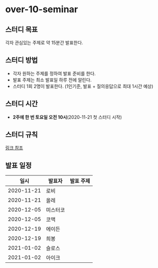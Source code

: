 # over-10-seminar
## 스터디 목표
각자 관심있는 주제로 약 15분간 발표한다.


## 스터디 방법
- 각자 원하는 주제를 정하여 발표 준비를 한다.
- 발표 주제는 최소 발표일 하루 전에 알린다.
- 스터디 1회 2명이 발표한다. (1인기준, 발표 + 질의응답으로 최대 1시간 예상)


## 스터디 시간
- **2주에 한 번 토요일 오전 10시**(2020-11-21 첫 스터디 시작)


## 스터디 규칙
[링크 참조]()


## 발표 일정
| 일시       | 발표자   | 발표 주제 |
|------------|----------|-----------|
| 2020-11-21 | 로비     |           |
| 2020-11-21 | 올레     |           |
| 2020-12-05 | 미스터코 |           |
| 2020-12-05 | 코맥     |           |
| 2020-12-19 | 에이든   |           |
| 2020-12-19 | 희봉     |           |
| 2021-01-02 | 슬로스   |           |
| 2021-01-02 | 아이크   |           |
